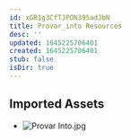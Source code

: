 ```yaml
---
id: xGR1g3CfTJPON395adJbN
title: Provar_into Resources
desc: ''
updated: 1645225706401
created: 1645225706401
stub: false
isDir: true
---
```

## Imported Assets
- ![Provar Into.jpg](/assets/provar-into.jpg)
